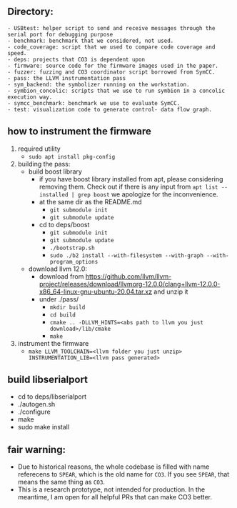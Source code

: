 ## Directory:
```
- USBtest: helper script to send and receive messages through the serial port for debugging purpose
- benchmark: benchmark that we considered, not used.
- code_coverage: script that we used to compare code coverage and speed.
- deps: projects that CO3 is dependent upon
- firmware: source code for the firmware images used in the paper.
- fuzzer: fuzzing and CO3 coordinator script borrowed from SymCC.
- pass: the LLVM instrumentation pass
- sym_backend: the symbolizer running on the workstation.
- symbion_concolic: scripts that we use to run symbion in a concolic execution way.
- symcc_benchmark: benchmark we use to evaluate SymCC.
- test: visualization code to generate control- data flow graph. 
```


## how to instrument the firmware
1. required utility
    - `sudo apt install pkg-config`
2. building the pass:
    - build boost library
        - if you have boost library installed from apt, please considering removing them. Check out if there is any input from `apt list --installed | grep boost` we apologize for the inconvenience.
        - at the same dir as the README.md
            - `git submodule init`
            - `git submodule update`
        - cd to deps/boost
            - `git submodule init`
            - `git submodule update`
            - `./bootstrap.sh`
            - `sudo ./b2 install --with-filesystem --with-graph --with-program_options`
    - download llvm 12.0:
        - download from https://github.com/llvm/llvm-project/releases/download/llvmorg-12.0.0/clang+llvm-12.0.0-x86_64-linux-gnu-ubuntu-20.04.tar.xz and unzip it
        - under ./pass/
            - `mkdir build`
            - `cd build`
            - `cmake .. -DLLVM_HINTS=<abs path to llvm you just download>/lib/cmake`
            - `make`
3. instrument the firmware
    - `make LLVM_TOOLCHAIN=<llvm folder you just unzip> INSTRUMENTATION_LIB=<llvm pass generated>`

## build libserialport
- cd to deps/libserialport
- ./autogen.sh
- ./configure
- make
- sudo make install

## fair warning:
- Due to historical reasons, the whole codebase is filled with name referecens to `SPEAR`, which is the old name for `CO3`. If you see `SPEAR`, that means the same thing as `CO3`. 
- This is a research prototype, not intended for production. In the meantime, I am open for all helpful PRs that can make CO3 better. 
